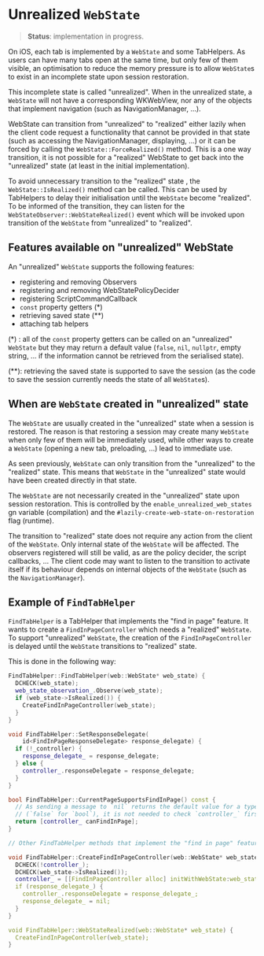 # Unrealized `WebState`

> **Status**: implementation in progress.

On iOS, each tab is implemented by a `WebState` and some TabHelpers. As users
can have many tabs open at the same time, but only few of them visible, an
optimisation to reduce the memory pressure is to allow `WebState`s to exist
in an incomplete state upon session restoration.

This incomplete state is called "unrealized". When in the unrealized state,
a `WebState` will not have a corresponding WKWebView, nor any of the objects
that implement navigation (such as NavigationManager, ...).

WebState can transition from "unrealized" to "realized" either lazily when
the client code request a functionality that cannot be provided in that
state (such as accessing the NavigationManager, displaying, ...) or it can
be forced by calling the `WebState::ForceRealized()` method. This is a one
way transition, it is not possible for a "realized" WebState to get back
into the "unrealized" state (at least in the initial implementation).

To avoid unnecessary transition to the "realized" state , the
`WebState::IsRealized()` method can be called. This can be used by TabHelpers
to delay their initialisation until the `WebState` become "realized". To be
informed of the transition, they can listen for the
`WebStateObserver::WebStateRealized()` event which will be invoked upon
transition of the `WebState` from "unrealized" to "realized".

## Features available on "unrealized" WebState

An "unrealized" `WebState` supports the following features:

-   registering and removing Observers
-   registering and removing WebStatePolicyDecider
-   registering ScriptCommandCallback
-   `const` property getters (*)
-   retrieving saved state (**)
-   attaching tab helpers

(*) : all of the `const` property getters can be called on an "unrealized"
`WebState` but they may return a default value (`false`, `nil`, `nullptr`,
empty string, ... if the information cannot be retrieved from the serialised
state).

(**): retrieving the saved state is supported to save the session (as the
code to save the session currently needs the state of all `WebState`s).

## When are `WebState` created in "unrealized" state

The `WebState` are usually created in the "unrealized" state when a session
is restored. The reason is that restoring a session may create many `WebState`
when only few of them will be immediately used, while other ways to create a
`WebState` (opening a new tab, preloading, ...) lead to immediate use.

As seen previously, `WebState` can only transition from the "unrealized" to
the "realized" state. This means that `WebState` in the "unrealized" state
would have been created directly in that state.

The `WebState` are not necessarily created in the "unrealized" state upon
session restoration. This is controlled by the `enable_unrealized_web_states`
gn variable (compilation) and the `#lazily-create-web-state-on-restoration`
flag (runtime).

The transition to "realized" state does not require any action from the client
of the `WebState`. Only internal state of the `WebState` will be affected. The
observers registered will still be valid, as are the policy decider, the script
callbacks, ... The client code may want to listen to the transition to activate
itself if its behaviour depends on internal objects of the `WebState` (such as
the `NavigationManager`).

## Example of `FindTabHelper`

`FindTabHelper` is a TabHelper that implements the "find in page" feature. It
wants to create a `FindInPageController` which needs a "realized" `WebState`.
To support "unrealized" `WebState`, the creation of the `FindInPageController`
is delayed until the `WebState` transitions to "realized" state.

This is done in the following way:

```cpp
FindTabHelper::FindTabHelper(web::WebState* web_state) {
  DCHECK(web_state);
  web_state_observation_.Observe(web_state);
  if (web_state->IsRealized()) {
    CreateFindInPageController(web_state);
  }
}

void FindTabHelper::SetResponseDelegate(
    id<FindInPageResponseDelegate> response_delegate) {
  if (!_controller) {
    response_delegate_ = response_delegate;
  } else {
    controller_.responseDelegate = response_delegate;
  }
}

bool FindTabHelper::CurrentPageSupportsFindInPage() const {
  // As sending a message to `nil` returns the default value for a type
  // (`false` for `bool`), it is not needed to check `controller_` first.
  return [controller_ canFindInPage];
}

// Other FindTabHelper methods that implement the "find in page" feature.

void FindTabHelper::CreateFindInPageController(web::WebState* web_state) {
  DCHECK(!controller_);
  DCHECK(web_state->IsRealized());
  controller_ = [[FindInPageController alloc] initWithWebState:web_state];
  if (response_delegate_) {
    controller_.responseDelegate = response_delegate_;
    response_delegate_ = nil;
  }
}

void FindTabHelper::WebStateRealized(web::WebState* web_state) {
  CreateFindInPageController(web_state);
}
```

